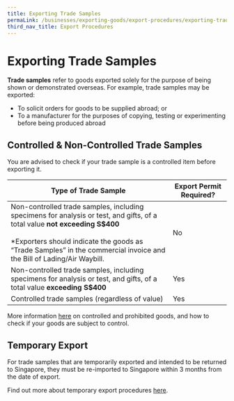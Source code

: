 ```yaml
---
title: Exporting Trade Samples
permaLink: /businesses/exporting-goods/export-procedures/exporting-trade-samples
third_nav_title: Export Procedures
---
```


# Exporting Trade Samples

**Trade samples**  refer to goods exported solely for the purpose of being shown or demonstrated overseas. For example, trade samples may be exported:

-   To solicit orders for goods to be supplied abroad; or
-   To a manufacturer for the purposes of copying, testing or experimenting before being produced abroad

## Controlled & Non-Controlled Trade Samples

You are advised to check if your trade sample is a controlled item before exporting it.


|Type of Trade Sample| Export Permit Required? |
|--|--|
|Non-controlled trade samples, including specimens for analysis or test, and gifts, of a total value **not exceeding S$400** <br><br> *Exporters should indicate the goods as “Trade Samples” in the commercial invoice and the Bill of Lading/Air Waybill.  |  No |
| Non-controlled trade samples, including specimens for analysis or test, and gifts, of a total value **exceeding S$400** | Yes |
| Controlled trade samples (regardless of value) | Yes |


More information [here](/businesses/02b-controlled-and-prohibited-goods-for-export) on controlled and prohibited goods, and how to check if your goods are subject to control.

## Temporary Export

For trade samples that are temporarily exported and intended to be returned to Singapore, they must be re-imported to Singapore within 3 months from the date of export.

Find out more about temporary export procedures [here](/businesses/importing-goods/temporary-import-scheme).
